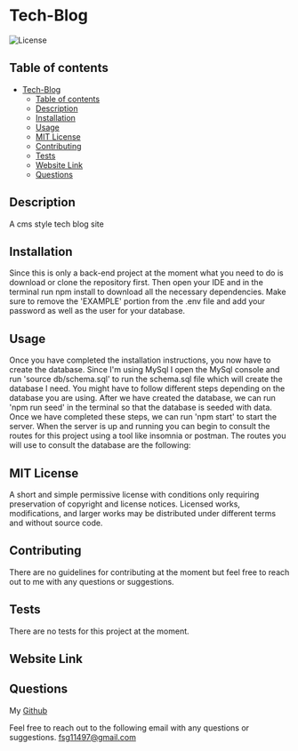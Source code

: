 # Tech-Blog

![License](https://img.shields.io/badge/license-mit-GREEN.svg)

## Table of contents

- [Tech-Blog](#tech-blog)
  - [Table of contents](#table-of-contents)
  - [Description](#description)
  - [Installation](#installation)
  - [Usage](#usage)
  - [MIT License](#mit-license)
  - [Contributing](#contributing)
  - [Tests](#tests)
  - [Website Link](#website-link)
  - [Questions](#questions)

## Description

A cms style tech blog site

## Installation

Since this is only a back-end project at the moment what you need to do is download or clone the repository first. Then open your IDE and in the terminal run npm install to download all the necessary dependencies. Make sure to remove the 'EXAMPLE' portion from the .env file and add your password as well as the user for your database.

## Usage

Once you have completed the installation instructions, you now have to create the database. Since I'm using MySql I open the MySql console and run 'source db/schema.sql' to run the schema.sql file which will create the database I need. You might have to follow different steps depending on the database you are using. After we have created the database, we can run 'npm run seed' in the terminal so that the database is seeded with data. Once we have completed these steps, we can run 'npm start' to start the server. When the server is up and running you can begin to consult the routes for this project using a tool like insomnia or postman. The routes you will use to consult the database are the following:

## MIT License

A short and simple permissive license with conditions only requiring preservation of copyright and license notices. Licensed works, modifications, and larger works may be distributed under different terms and without source code.

## Contributing

There are no guidelines for contributing at the moment but feel free to reach out to me with any questions or suggestions.

## Tests

There are no tests for this project at the moment.

## Website Link

## Questions

My [Github](https://github.com/Fer-117)

Feel free to reach out to the following email with any questions or suggestions.
fsg11497@gmail.com
